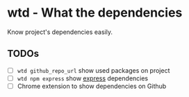 # wtd - What the dependencies

Know project's dependencies easily.

## TODOs

- [ ] `wtd github_repo_url` show used packages on project
- [ ] `wtd npm express` show [express](https://github.com/expressjs/express) dependencies
- [ ] Chrome extension to show dependencies on Github